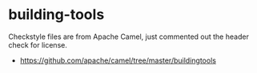 # building-tools
Checkstyle files are from Apache Camel, just commented out the header check for license.
- https://github.com/apache/camel/tree/master/buildingtools
